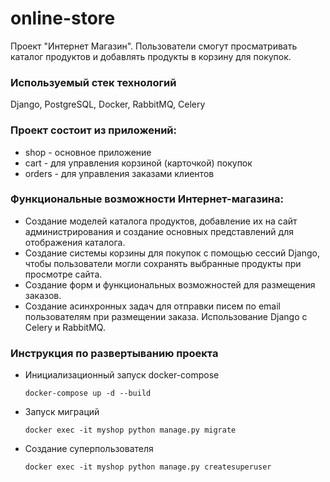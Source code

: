 # online-store
Проект "Интернет Магазин". Пользователи смогут просматривать каталог продуктов и добавлять продукты в корзину для покупок.

### Используемый стек технологий
Django, PostgreSQL, Docker, RabbitMQ, Celery

### Проект состоит из приложений:
* shop - основное приложение
* cart - для управления корзиной (карточкой) покупок
* orders - для управления заказами клиентов

### Функциональные возможности Интернет-магазина:

* Создание моделей каталога продуктов, добавление их на сайт администрирования и создание основных представлений для отображения каталога.
* Создание системы корзины для покупок с помощью сессий Django, чтобы пользователи могли сохранять выбранные продукты при просмотре сайта.
* Создание форм и функциональных возможностей для размещения заказов.
* Создание асинхронных задач для отправки писем по email пользователям при размещении заказа. Использование Django с Celery и RabbitMQ.

### Инструкция по развертыванию проекта

* Инициализационный запуск docker-compose  
    ```
    docker-compose up -d --build
    ```
* Запуск миграций  
    ```
    docker exec -it myshop python manage.py migrate
    ```
* Создание суперпользователя
    ```
    docker exec -it myshop python manage.py createsuperuser
    ```
